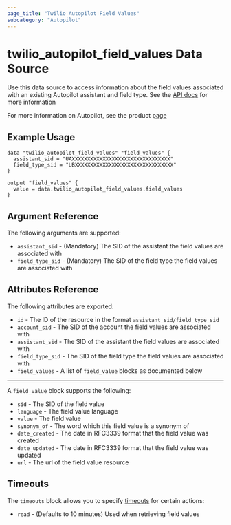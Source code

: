 ```yaml
---
page_title: "Twilio Autopilot Field Values"
subcategory: "Autopilot"
---
```


# twilio_autopilot_field_values Data Source

Use this data source to access information about the field values associated with an existing Autopilot assistant and field type. See the [API docs](https://www.twilio.com/docs/autopilot/api/field-value) for more information

For more information on Autopilot, see the product [page](https://www.twilio.com/autopilot)

## Example Usage

```hcl
data "twilio_autopilot_field_values" "field_values" {
  assistant_sid = "UAXXXXXXXXXXXXXXXXXXXXXXXXXXXXXXXX"
  field_type_sid = "UBXXXXXXXXXXXXXXXXXXXXXXXXXXXXXXXX"
}

output "field_values" {
  value = data.twilio_autopilot_field_values.field_values
}
```

## Argument Reference

The following arguments are supported:

- `assistant_sid` - (Mandatory) The SID of the assistant the field values are associated with
- `field_type_sid` - (Mandatory) The SID of the field type the field values are associated with

## Attributes Reference

The following attributes are exported:

- `id` - The ID of the resource in the format `assistant_sid/field_type_sid`
- `account_sid` - The SID of the account the field values are associated with
- `assistant_sid` - The SID of the assistant the field values are associated with
- `field_type_sid` - The SID of the field type the field values are associated with
- `field_values` - A list of `field_value` blocks as documented below

---

A `field_value` block supports the following:

- `sid` - The SID of the field value
- `language` - The field value language
- `value` - The field value
- `synonym_of` - The word which this field value is a synonym of
- `date_created` - The date in RFC3339 format that the field value was created
- `date_updated` - The date in RFC3339 format that the field value was updated
- `url` - The url of the field value resource

## Timeouts

The `timeouts` block allows you to specify [timeouts](https://www.terraform.io/docs/configuration/resources.html#timeouts) for certain actions:

- `read` - (Defaults to 10 minutes) Used when retrieving field values
